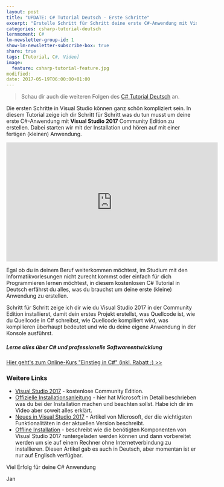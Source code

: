 ```yaml
---
layout: post
title: "UPDATE: C# Tutorial Deutsch - Erste Schritte"
excerpt: "Erstelle Schritt für Schritt deine erste C#-Anwendung mit Visual Studio 2017 Community Edition."
categories: csharp-tutorial-deutsch
lernmoment: C#
lm-newsletter-group-id: 1
show-lm-newsletter-subscribe-box: true
share: true
tags: [Tutorial, C#, Video]
image:
  feature: csharp-tutorial-feature.jpg
modified:
date: 2017-05-19T06:00:00+01:00
---
```


> Schau dir auch die weiteren Folgen des [C# Tutorial Deutsch](/csharp-tutorial-deutsch/) an.

Die ersten Schritte in Visual Studio können ganz schön kompliziert sein. In diesem Tutorial zeige ich dir Schritt für Schritt was du tun musst um deine erste C#-Anwendung mit **Visual Studio 2017** Community Edition zu erstellen. Dabei starten wir mit der Installation und hören auf mit einer fertigen (kleinen) Anwendung.

<iframe width="560" height="315" src="https://www.youtube.com/embed/e-F-iHSYpzU" frameborder="0" allowfullscreen></iframe>

Egal ob du in deinem Beruf weiterkommen möchtest, im Studium mit den Informatikvorlesungen nicht zurecht kommst oder einfach für dich Programmieren lernen möchtest, in diesem kostenlosen C# Tutorial in Deutsch erfährst du alles, was du brauchst um deine erste (kleine) Anwendung zu erstellen. 

Schritt für Schritt zeige ich dir wie du Visual Studio 2017 in der Community Edition installierst, damit dein erstes Projekt erstellst, was Quellcode ist, wie du Quellcode in C# schreibst, wie Quellcode kompiliert wird, was kompilieren überhaupt bedeutet und wie du deine eigene Anwendung in der Konsole ausführst. 

<div class="subscribe-notice">
<h5>Lerne alles über C# und professionelle Softwareentwicklung</h5>
<a markdown="0" href="https://www.udemy.com/einstieg-in-csharp-software-programmieren-wie-ein-profi/?couponCode=UCSK_LM2016-110" class="notice-button">Hier geht's zum Online-Kurs "Einstieg in C#" (inkl. Rabatt ;) >></a>
</div>

### Weitere Links

 - [Visual Studio 2017](https://www.visualstudio.com/de) - kostenlose Community Edition.
 - [Offizielle Installationsanleitung](https://docs.microsoft.com/de-de/visualstudio/install/install-visual-studio) - hier hat Microsoft im Detail beschrieben was du bei der Installation machen und beachten sollst. Habe ich dir im Video aber soweit alles erklärt.
 - [Neues in Visual Studio 2017](https://docs.microsoft.com/de-de/visualstudio/ide/whats-new-in-visual-studio) - Artikel von Microsoft, der die wichtigsten Funktionalitäten in der aktuellen Version beschreibt.
 - [Offline Installation](https://docs.microsoft.com/en-us/visualstudio/install/create-a-network-installation-of-visual-studio) - beschreibt wie die benötigten Komponenten von Visual Studio 2017 runtergeladen werden können und dann vorbereitet werden um sie auf einem Rechner ohne Internetverbindung zu installieren. Diesen Artikel gab es auch in Deutsch, aber momentan ist er nur auf Englisch verfügbar.

Viel Erfolg für deine C# Anwendung

Jan
